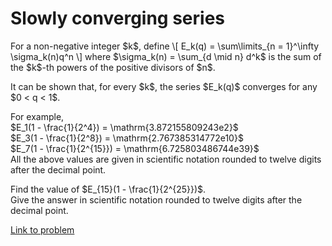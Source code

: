 # Slowly converging series

<p>For a non-negative integer $k$, define
\[
E_k(q) = \sum\limits_{n = 1}^\infty \sigma_k(n)q^n
\]
where $\sigma_k(n) = \sum_{d \mid n} d^k$ is the sum of the $k$-th powers of the positive divisors of $n$.</p>

<p>It can be shown that, for every $k$, the series $E_k(q)$ converges for any $0 &lt; q &lt; 1$.</p>

<p>For example,<br />
$E_1(1 - \frac{1}{2^4}) = \mathrm{3.872155809243e2}$<br />
$E_3(1 - \frac{1}{2^8}) = \mathrm{2.767385314772e10}$<br />
$E_7(1 - \frac{1}{2^{15}}) = \mathrm{6.725803486744e39}$<br />
All the above values are given in scientific notation rounded to twelve digits after the decimal point.</p>

<p>Find the value of $E_{15}(1 - \frac{1}{2^{25}})$.<br />
Give the answer in scientific notation rounded to twelve digits after the decimal point.</p>


[Link to problem](https://projecteuler.net/problem=722)
